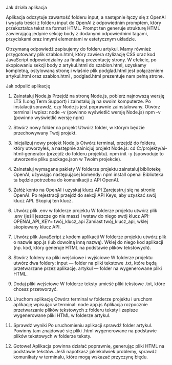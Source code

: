Jak działa aplikacja

Aplikacja odczytuje zawartość folderu input, a następnie łączy się z OpenAI i wysyła treści z folderu input do OpenAI z odpowiednim promptem, który przekształca tekst
na format HTML. Prompt ten generuje strukturę HTML zawierającą jedynie sekcję body z dodanymi odpowiednimi tagami, przyciskami oraz innymi elementami w estetycznym 
układzie.

Otrzymaną odpowiedź zapisujemy do folderu artykul. Mamy również przygotowany plik szablon.html, który zawiera stylizację CSS oraz kod JavaScript odpowiedzialny za 
finalną prezentację strony. W efekcie, po skopiowaniu sekcji body z artykul.html do szablon.html, uzyskamy kompletną, ostylowaną stronę.i właśnie plik podglad.html 
jest połączeniem artykul.html oraz szablon.html , podglad.html prezentuje nam pełną strone.

Jak odpalić aplikację

1. Zainstaluj Node.js
Przejdź na stronę Node.js, pobierz najnowszą wersję LTS (Long Term Support) i zainstaluj ją na swoim komputerze.
Po instalacji sprawdź, czy Node.js jest poprawnie zainstalowany. Otwórz terminal i wpisz:
node -v (powinno wyświetlić wersję Node.js)
npm -v (powinno wyświetlić wersję npm)

2. Stwórz nowy folder na projekt
Utwórz folder, w którym będzie przechowywany Twój projekt.

3. Inicjalizuj nowy projekt Node.js
Otwórz terminal, przejdź do folderu, który utworzyłeś, a następnie zainicjuj projekt Node.js:
cd C:/projekty/ai-html-generator (przejdź do folderu projektu).
npm init -y (spowoduje to utworzenie pliku package.json w Twoim projekcie).

4. Zainstaluj wymagane pakiety
W folderze projektu zainstaluj bibliotekę OpenAI, używając następującej komendy:
npm install openai
Biblioteka ta będzie potrzebna do komunikacji z API OpenAI.

5. Załóż konto na OpenAI i uzyskaj klucz API
Zarejestruj się na stronie OpenAI.
Po rejestracji przejdź do sekcji API Keys, aby uzyskać swój klucz API. Skopiuj ten klucz.

6. Utwórz plik .env w folderze projektu
W folderze projektu utwórz plik .env (jeśli jeszcze go nie masz) i wstaw do niego swój klucz API:
OPENAI_API_KEY= twój_klucz_api
Zamiast twój_klucz_api, wklej skopiowany klucz API.

7. Utwórz plik JavaScript z kodem aplikacji
W folderze projektu utwórz plik o nazwie app.js (lub dowolną inną nazwę).
Wklej do niego kod aplikacji (np. kod, który generuje HTML na podstawie plików tekstowych).

8. Stwórz foldery na pliki wejściowe i wyjściowe
W folderze projektu utwórz dwa foldery:
input — folder na pliki tekstowe .txt, które będą przetwarzane przez aplikację.
artykul — folder na wygenerowane pliki HTML.

9. Dodaj pliki wejściowe
W folderze teksty umieść pliki tekstowe .txt, które chcesz przetworzyć.

10. Uruchom aplikację
Otwórz terminal w folderze projektu i uruchom aplikację wpisując w terminal:
node app.js
Aplikacja rozpocznie przetwarzanie plików tekstowych z folderu teksty i zapisze wygenerowane pliki HTML w folderze artykul.

11. Sprawdź wyniki
Po uruchomieniu aplikacji sprawdź folder artykul. Powinny tam znajdować się pliki .html wygenerowane na podstawie plików tekstowych w folderze teksty.

12. Gotowe!
Aplikacja powinna działać poprawnie, generując pliki HTML na podstawie tekstów. Jeśli napotkasz jakiekolwiek problemy, sprawdź komunikaty w terminalu, które mogą wskazać przyczynę błędu.
